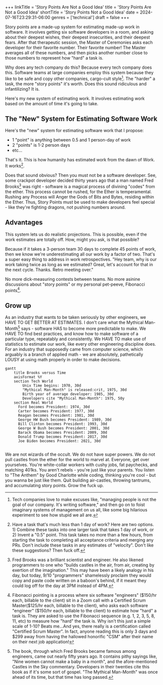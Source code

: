 +++
linkTitle = 'Story Points Are Not a Good Idea'
title = 'Story Points Are Not a Good Idea'
shortTitle = 'Story Points Not a Good Idea'
date = 2024-07-16T23:29:31-06:00
genres = ['technical']
draft = false
+++

Story points are a made-up system for estimating made-up work in software. It involves getting six software developers in a room, and asking about their deepest wishes, their deepest insecurities, and their deepest fears. After that therapeutic session, the Master of Ceremonies asks each developer for their favorite number. Their favorite number! The Master averages all of these numbers, and then picks another number close to those numbers to represent how "hard" a task is. 

Why does any tech company do this? Because every tech company does this. Software teams at large companies employ this system because they like to be safe and copy other companies, cargo-cult style[^cargo-cult]. The "harder" a task, the more "story points" it's worth. Does this sound ridiculous and infantilizing? It is.

Here's my new system of estimating work. It involves estimating work based on the amount of time it's going to take.  

## The "New" System for Estimating Software Work

Here's the "new" system for estimating software work that I propose:

- 1 "point" is anything between 0.5 and 1 person-day of work
- 2 "points" is 1-2 person days
- etc...

That's it. This is how humanity has estimated work from the dawn of Work. It works[^less-than-one].

Does that sound obvious? Then you must not be a software developer. See, some crackpot developer decided thirty years ago that a man named Fred Brooks[^brooks] was right - software is a magical process of divining "codes" from the ether. This process cannot be rushed, for the Ether is temperamental. Rushing any Process will Anger the Gods of Bits and Bytes, residing within the Ether. Thus, Story Points must be used to make developers feel special - like they're fighting dragons, not pushing numbers around.

## Advantages

This system lets us do realistic projections. This is possible, even if the work estimates are totally off. How, might you ask, is that possible?

Because if it takes a 3-person team 30 days to complete 45 points of work, then we know we're underestimating all our work by a factor of two. That's a super easy thing to address in work retrospectives. "Hey team, why is our work taking twice as long as we estimated? Great, let's account for that in the next cycle. Thanks. Retro meeting over."

No more dick-measuring contests between teams. No more asinine discussions about "story points" or my personal pet-peeve, Fibonacci points[^fibonacci].

## Grow up

As an industry that wants to be taken seriously by other engineers, we HAVE TO GET BETTER AT ESTIMATES. I don't care what the Mythical Man-Month[^mythical-man-month] says - software HAS to become more predictable to make. We HAVE TO find best practices, and know how to make software of a particular type, repeatably and consistently. We HAVE TO make use of statistics to estimate our work, like every other engineering discipline does. For an industry that supposedly came from computer science, which arguably is a branch of applied math - we are absolutely, pathetically LOUSY at using math properly in order to make decisions.

```mermaid
gantt
    title Brooks versus Time
    axisFormat %Y
    section Tech World
        Unix Time begins: 1970, 30d
        "Mythical Man-Month" is released:crit, 1975, 30d
        Birth year of average developer: 1985, 30d
        Developers cite "Mythical Man-Month": 1975, 50y
    section Real World
      Ford becomes President: 1974, 30d
      Carter becomes President: 1977, 30d
      Reagan becomes President: 1981, 30d
      George HW Bush becomes President: 1989, 30d
      Bill Clinton becomes President: 1993, 30d
      George W Bush becomes President: 2001, 30d
      Barack Obama becomes President: 2009, 30d
      Donald Trump becomes President: 2017, 30d
      Joe Biden becomes President: 2021, 30d


```

We are not wizards of the occult. We do not have super powers. We do not pull castles from the ether for the world to marvel at. Everyone, get over yourselves. You're white-collar workers with cushy jobs, fat paychecks, and matching 401ks. You aren't rebels - you're just like your parents. You listen to "The Anthem" by Good Charlotte while coding, thinking you're cool - but you wanna be just like them. Quit building air-castles, throwing tantrums, and accumulating story points. Grow the fuck up.

[^cargo-cult]: Tech companies love to make excuses like, "managing people is not the goal of our company. It's writing software," and then go on to foist imaginary systems of management on us all, like some big hilarious experiment to see how stupid we all are.  

[^brooks]: Fred Brooks was a brilliant scientist and engineer. He also likened programmers to one who "builds castles in the air, from air, creating by exertion of the imagination." This may have been a likely analogy in his day, but today, 9/10 "programmers" shamelessly proclaim they would copy and paste code written on a baboon's behind, if it meant they could log off for the day at 3PM instead of 4PM.

[^less-than-one]: Have a task that's much less than 1 day of work? Here are two options. 1) Combine these tasks into one larger task that takes 1 day of work, or 2) Invent a "0.5" point. This task takes no more than a few hours, from starting the task to completing all acceptance criteria and merging any PRs. Don't include these tasks in any estimates of "velocity". Don't like these suggestions? Then fuck off.

[^fibonacci]: Fibonacci pointing is a process where six software "engineers" (\$150/hr each, billable to the client) sit in a Zoom call with a Certified Scrum Master(\$125/hr each, billable to the client), who asks each software "engineer" (\$150/hr each, billable to the client) to estimate how "hard" a task is. They are asked to use the Fibonacci sequence (e.g. 1, 2, 3, 5, 8, 11, etc) to measure how "hard" the task is. Why isn't this just a simple scale of 1-10? Beats me...And yes, there really is a certification called "Certified Scrum Master". In fact, anyone reading this is only 3 days and \$299 away from having the hallowed honorific "CSM" after their name on their next job application!

[^mythical-man-month]: The book, through which Fred Brooks became famous among engineers, came out nearly fifty years ago. It contains pithy sayings like, "Nine women cannot make a baby in a month", and the afore-mentioned Castles in the Sky commentary. Developers in their twenties cite this book as if it's some sort of gospel. "The Mythical Man-Month" was once ahead of its time, but that time has long passed.  